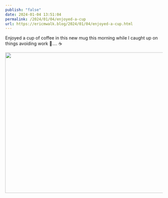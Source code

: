 ```yaml
---
publish: "false"
date: 2024-01-04 13:51:04
permalink: /2024/01/04/enjoyed-a-cup
url: https://ericmwalk.blog/2024/01/04/enjoyed-a-cup.html
---
```


Enjoyed a cup of coffee in this new mug this morning while I caught up on things avoiding work 🫣…. ☕️

<img src="uploads/2024/732537baa5ec4eb3a47d0b43e5706670.jpg" width="600" height="450" alt="">